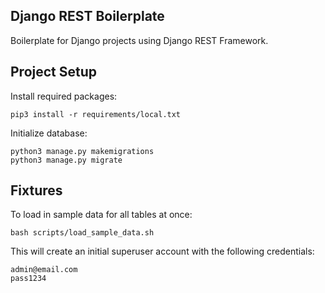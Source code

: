 ## Django REST Boilerplate

Boilerplate for Django projects using Django REST Framework.

## Project Setup

Install required packages:
```
pip3 install -r requirements/local.txt
```

Initialize database:
```
python3 manage.py makemigrations
python3 manage.py migrate
```

## Fixtures

To load in sample data for all tables at once:
```
bash scripts/load_sample_data.sh
```

This will create an initial superuser account with the following credentials:
```
admin@email.com
pass1234
```

